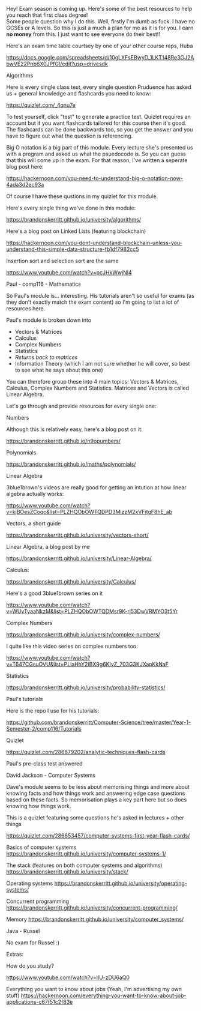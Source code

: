 Hey! Exam season is coming up. Here's some of the best resources to help you reach that first class degree!  
Some people question why I do this. Well, firstly I'm dumb as fuck. I have no GCSEs or A levels. So this is just a much a plan for me as it is for you. I earn **no money** from this. I just want to see everyone do their best!!

Here's an exam time table courtsey by one of your other course reps, Huba

https://docs.google.com/spreadsheets/d/10gLXFsEBwyD_1LKT148Re3GJ2AbwVE22Pnb6X0JPfGI/edit?usp=drivesdk

Algorithms

Here is every single class test, every single question Pruduence has asked us + general knowledge and flashcards you need to know:

https://quizlet.com/_4qnu7e

To test yourself, click "test" to generate a practice test. Quizlet requires an account but if you want flashcards tailored for this course then it's good. The flashcards can be done backwards too, so you get the answer and you have to figure out what the question is referencing. 

Big O notation is a big part of this module. Every lecture she's presented us with a program and asked us what the psuedocode is. So you can guess that this will come up in the exam. For that reason, I've written a seperate blog post here:

https://hackernoon.com/you-need-to-understand-big-o-notation-now-4ada3d2ec93a

Of course I have these qustions in my quizlet for this module.

Here's every single thing we've done in this module:

https://brandonskerritt.github.io/university/algorithms/

Here's a blog post on Linked Lists (featuring blockchain)

https://hackernoon.com/you-dont-understand-blockchain-unless-you-understand-this-simple-data-structure-fb1df7982cc5

Insertion sort and selection sort are the same

https://www.youtube.com/watch?v=pcJHkWwjNl4

Paul - comp116 - Mathematics

So Paul's module is... interesting. His tutorials aren't so useful for exams (as they don't exactly match the exam content) so I'm going to list a lot of resources here.

Paul's module is broken down into

- Vectors & Matrices
- Calculus
- Complex Numbers
- Statistics
- *Returns back to matrices*
- Information Theory (which I am not sure whether he will cover, so best to see what he says about this one)

You can therefore group these into 4 main topics: Vectors & Matrices, Calculus, Complex Numbers and Statistics. Matrices and Vectors is called Linear Algebra.

Let's go through and provide resources for every single one:

Numbers

Although this is relatively easy, here's a blog post on it:

https://brandonskerritt.github.io/n9opumbers/

Polynomials

https://brandonskerritt.github.io/maths/polynomials/

Linear Algebra

3blue1brown's videos are really good for getting an intution at how linear algebra actually works:

https://www.youtube.com/watch?v=kjBOesZCoqc&list=PLZHQObOWTQDPD3MizzM2xVFitgF8hE_ab

Vectors, a short guide

https://brandonskerritt.github.io/university/vectors-short/

Linear Algebra, a blog post by me

https://brandonskerritt.github.io/university/Linear-Algebra/

Calculus:

https://brandonskerritt.github.io/university/Calculus/

Here's a good 3blue1brown series on it

https://www.youtube.com/watch?v=WUvTyaaNkzM&list=PLZHQObOWTQDMsr9K-rj53DwVRMYO3t5Yr

Complex Numbers

https://brandonskerritt.github.io/university/complex-numbers/

I quite like this video series on complex numbers too:

https://www.youtube.com/watch?v=T647CGsuOVU&list=PLiaHhY2iBX9g6KIvZ_703G3KJXapKkNaF

Statistics

https://brandonskerritt.github.io/university/probability-statistics/

Paul's tutorials

Here is the repo I use for his tutorials:

https://github.com/brandonskerritt/Computer-Science/tree/master/Year-1-Semester-2/comp116/Tutorials

Quizlet

https://quizlet.com/286679202/analytic-techniques-flash-cards

Paul's pre-class test answered

David Jackson - Computer Systems

Dave's module seems to be less about memorising things and more about knowing facts and how things work and answering edge case questions based on these facts. So memorisation plays a key part here but so does knowing how things work.

This is a quizlet featuring some questions he's asked in lectures + other things

https://quizlet.com/286653457/computer-systems-first-year-flash-cards/

Basics of computer systems
https://brandonskerritt.github.io/university/computer-systems-1/

The stack (features on both computer systems and algorithms)
https://brandonskerritt.github.io/university/stack/

Operating systems
https://brandonskerritt.github.io/university/operating-systems/

Concurrent programming
https://brandonskerritt.github.io/university/concurrent-programming/

Memory
https://brandonskerritt.github.io/university/computer_systems/

Java - Russel

No exam for Russel :)

Extras:

How do you study?

https://www.youtube.com/watch?v=IlU-zDU6aQ0

Everything you want to know about jobs (Yeah, I'm advertising my own stuff)
https://hackernoon.com/everything-you-want-to-know-about-job-applications-c67f51c2f83e